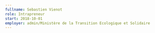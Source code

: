 ```yaml
---
fullname: Sebastien Vienot
role: Intrapreneur
start: 2018-10-01
employer: admin/Ministère de la Transition Ecologique et Solidaire
---
```

